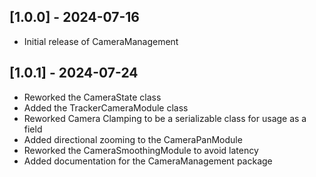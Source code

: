 ﻿## [1.0.0] - 2024-07-16
- Initial release of CameraManagement
## [1.0.1] - 2024-07-24
- Reworked the CameraState class
- Added the TrackerCameraModule class
- Reworked Camera Clamping to be a serializable class for usage as a field
- Added directional zooming to the CameraPanModule
- Reworked the CameraSmoothingModule to avoid latency
- Added documentation for the CameraManagement package

